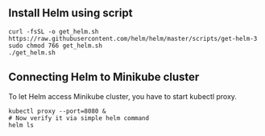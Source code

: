 ## Install Helm using script
```
curl -fsSL -o get_helm.sh https://raw.githubusercontent.com/helm/helm/master/scripts/get-helm-3
sudo chmod 766 get_helm.sh
./get_helm.sh
```

## Connecting Helm to Minikube cluster
To let Helm access Minikube cluster, you have to start kubectl proxy.
```
kubectl proxy --port=8080 &
# Now verify it via simple helm command
helm ls
```
